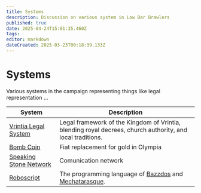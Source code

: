 ```yaml
---
title: Systems
description: Discussion on various system in Low Bar Brawlers
published: true
date: 2025-04-24T15:01:35.460Z
tags: 
editor: markdown
dateCreated: 2025-03-23T00:18:39.133Z
---
```


# Systems

Various systems in the campaign representing things like legal representation ...

| System | Description |
|---------|-------------|
| [Vrintia Legal System](/systems/Vrintia-Legal-System) | Legal framework of the Kingdom of Vrintia, blending royal decrees, church authority, and local traditions. |
| [Bomb Coin](/systems/Bomb-Coin) | Fiat replacement for gold in Olympia  |
| [Speaking Stone Network](/systems/Speaking-Stone-Network) | Comunication network |
| [Roboscript](/systems/Roboscript) | The programming language of [Bazzdos](/characters/bazzdos) and [Mechatarasque](/characters/mechatarasque). |


